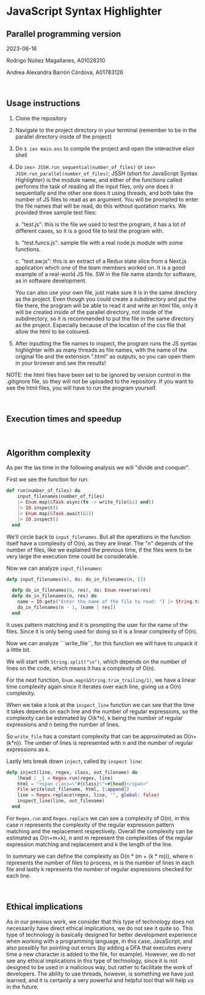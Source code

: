 # JavaScript Syntax Highlighter
## Parallel programming version

2023-06-16

Rodrigo Núñez Magallanes, A01028310

Andrea Alexandra Barrón Córdova, A01783126

<br>

## Usage instructions

1. Clone the repository

2. Navigate to the project directory in your terminal (remember to be in the parallel directory inside of the project)

3. Do `$ iex main.exs` to compile the project and open the interactive elixir shell

4. Do `iex> JSSH.run_sequential(number_of_files)` or `iex> JSSH.run_parallel(number_of_files)`; JSSH (short for JavaScript Syntax Highlighter) is the module name, and either of the functions called performs the task of reading all the input files, only one does it sequentially and the other one does it using threads, and both take the number of JS files to read as an argument. You will be prompted to enter the file names that will be read, do this without quotation marks. We provided three sample test files:

   a. "test.js": this is the file we used to test the program, it has a lot of different cases, so it is a good file to test the program with.

   b. "test.funcs.js": sample file with a real node.js module with some functions.

   c. "test.sw.js": this is an extract of a Redux state slice from a Next.js application which one of the team members worked on. It is a good example of a real-world JS file. SW in the file name stands for software, as in software development.

   You can also use your own file, just make sure it is in the same directory as the project. Even though you could create a subdirectory and put the file there, the program will be able to read it and write an html file, only it will be created inside of the parallel directory, not inside of the subdirectory, so it is recommended to put the file in the same directory as the project. Especially because of the location of the css file that allow the html to be coloured.

5. After inputting the file names to inspect, the program runs the JS syntax highlighter with as many threads as file names, with the name of the original file and the extension ".html" as outputs, so you can open them in your browser and see the results!

NOTE: the html files have been set to be ignored by version control in the .gitignore file, so they will not be uploaded to the repository. If you want to see the html files, you will have to run the program yourself.

<br>

## Execution times and speedup

<!-- Mide los tiempos de varias ejecuciones de las dos versiones de tu programa. Calcula el speedup obtenido. Reflexiona sobre las soluciones planteadas, los algoritmos implementados y sobre el tiempo de ejecución de estos. -->

<br>

## Algorithm complexity

As per the las time in the following analysis we will "divide and conquer".

First we see the function for run: 
```elixir
def run(number_of_files) do
    input_filenames(number_of_files)
    |> Enum.map(&Task.async(fn -> write_file(&1) end))
    |> IO.inspect()
    |> Enum.map(&Task.await(&1))
    |> IO.inspect()
  end
```
We'll circle back to ```input_filenames```. But all the operations in the function itself have a complexity of O(n), as they are linear. The "n" depends of the number of files, like we explained the previous time, if the files were to be very large the execution time could be considerable.

Now we can analyze ```input_filenames```:
```elixir
defp input_filenames(n), do: do_in_filenames(n, [])

  defp do_in_filenames(0, res), do: Enum.reverse(res)
  defp do_in_filenames(n, res) do
    name = IO.gets("Enter the name of the file to read: ") |> String.trim()
    do_in_filenames(n - 1, [name | res])
  end
```
It uses pattern matching and it is prompting the user for the name of the files. Since it is only being used for doing so it is a linear complexity of O(n).

Now we can analyze ```write_file``, for this function we will have to unpack it a little bit.

We will start with ```String.split("\n")```, which depends on the number of lines on the code, which means it has a complexity of O(n). 

For the next function, ```Enum.map(&String.trim_trailing/1)```, we have a linear time complexity again since it iterates over each line, giving us a O(n) complexity.

When we take a look at the ```inspect_line``` function we can see that the time it takes depends on each line and the number of regular expressions, so the complexity can be estimated by O(k*n), k being the number of regular expressions and n being the number of lines.

So ```write_file``` has a constant complexity that can be approximated as O(n+(k*n)). The umber of lines is represented with n and the number of regular expressions as k.

Lastly lets break down ```inject```, called by ```inspect line```:
```elixir
defp inject(line, regex, class, out_filename) do
    [head | _] = Regex.run(regex, line)
    html = "<span class=\"#{class}\">#{head}</span>"
    File.write(out_filename, html, [:append])
    line = Regex.replace(regex, line, "", global: false)
    inspect_line(line, out_filename)
  end
```
For ```Regex.run``` and ```Regex.replace``` we can see a complexity of O(n), in this case n represents the complexity of the regular expression pattern matching and the replacement respectively. Overall the complexity can be estimated as O(n+m+k), n and m represent the complexities of the regular expression matching and replacement and k the length of the line.

In summary we can define the complexity as O(n * (m + (k * m))), where n represents the number of files to process, m is the  number of lines in each file and lastly k represents the number of regular expressions checked for each line.

<br>

## Ethical implications

As in our previous work, we consider that this type of technology does not necessarily have direct ethical implications, we do not see it quite so. This type of technology is basically designed for better development experience when working with a programming language, in this case, JavaScript, and also possibly for pointing out errors (by adding a DFA that executes every time a new character is added to the file, for example). However, we do not see any ethical implications in this type of technology, since it is not designed to be used in a malicious way, but rather to facilitate the work of developers. The ability to use threads, however, is something we have just learned, and it is certainly a very powerful and helpful tool that will help us in the future.
